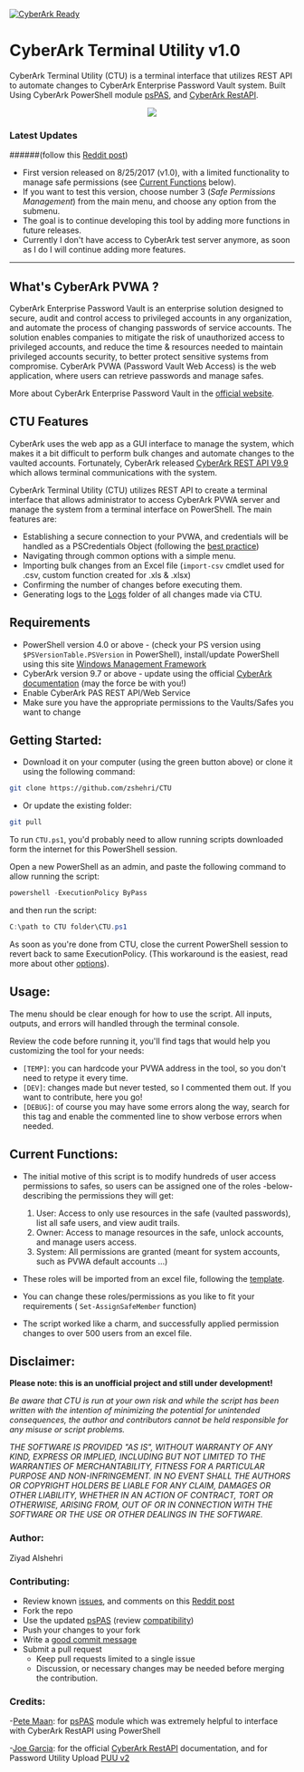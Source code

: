 [![CyberArk Ready](https://img.shields.io/badge/CyberArk-ready-blue.svg)](https://www.cyberark.com)

# CyberArk Terminal Utility v1.0

CyberArk Terminal Utility (CTU) is a terminal interface that utilizes REST API to automate changes to CyberArk Enterprise Password Vault system. Built Using CyberArk PowerShell module [psPAS](https://github.com/pspete/psPAS), and [CyberArk RestAPI](https://github.com/infamousjoeg/CyberArk-RESTAPI).

<p align="center">
  <img src="https://github.com/zshehri/CTU/blob/master/Screenshots/cyberark_demo.gif">
</p>

### Latest Updates
######(follow this [Reddit post](https://redd.it/704q2q))

- First version released on 8/25/2017 (v1.0), with a limited functionality to manage safe permissions (see [Current Functions](https://github.com/zshehri/CTU#Current_Functions) below).
- If you want to test this version, choose number 3 (*Safe Permissions Management*) from the main menu, and choose any option from the submenu.
- The goal is to continue developing this tool by adding more functions in future releases.
- Currently I don't have access to CyberArk test server anymore, as soon as I do I will continue adding more features.

----------

## What's CyberArk PVWA ?

CyberArk Enterprise Password Vault is an enterprise solution designed to secure, audit and control access to privileged accounts in any organization, and automate the process of changing passwords of service accounts. The solution enables companies to mitigate the risk of unauthorized access to privileged accounts, and reduce the time & resources needed to maintain privileged accounts security, to better protect sensitive systems from compromise. CyberArk PVWA (Password Vault Web Access) is the web application, where users can retrieve passwords and manage safes.

More about CyberArk Enterprise Password Vault in the [official website](https://www.cyberark.com/products/privileged-account-security-solution/enterprise-password-vault/).

## CTU Features

CyberArk uses the web app as a GUI interface to manage the system, which makes it a bit difficult to perform bulk changes and automate changes to the vaulted accounts. Fortunately, CyberArk released [CyberArk REST API V9.9](http://cybr.rocks/RESTAPIv99) which allows terminal communications with the system.

CyberArk Terminal Utility (CTU) utilizes REST API to create a terminal interface that allows administrator to access CyberArk PVWA server and manage the system from a terminal interface on PowerShell. The main features are:

- Establishing a secure connection to your PVWA, and credentials will be handled as a PSCredentials Object (following the [best practice](https://social.technet.microsoft.com/wiki/contents/articles/4546.working-with-passwords-secure-strings-and-credentials-in-windows-powershell.aspx))
- Navigating through common options with a simple menu.
- Importing bulk changes from an Excel file (```import-csv``` cmdlet used for .csv, custom function created for .xls & .xlsx)
- Confirming the number of changes before executing them.
- Generating logs to the [Logs](https://github.com/zshehri/CTU/tree/master/Logs) folder of all changes made via CTU.

## Requirements

- PowerShell version 4.0 or above - (check your PS version using ```$PSVersionTable.PSVersion``` in PowerShell), install/update PowerShell using this site [Windows Management Framework](https://www.microsoft.com/en-us/download/details.aspx?id=54616)
- CyberArk version 9.7 or above - update using the official [CyberArk documentation](https://www.cyberark.com/resources) (may the force be with you!)
- Enable CyberArk PAS REST API/Web Service
- Make sure you have the appropriate permissions to the Vaults/Safes you want to change


## Getting Started:

- Download it on your computer (using the green button above) or
  clone it using the following command:
```bash
git clone https://github.com/zshehri/CTU
```

- Or update the existing folder:
```bash
git pull
```

To run `CTU.ps1`, you'd probably need to allow running scripts downloaded form the internet for this PowerShell session.

Open a new PowerShell as an admin, and paste the following command to allow running the script:
```powershell
powershell -ExecutionPolicy ByPass
```

and then run the script:
```PowerShell
C:\path to CTU folder\CTU.ps1
```

As soon as you're done from CTU, close the current PowerShell session to revert back to same ExecutionPolicy. (This workaround is the easiest, read more about other [options](https://blog.netspi.com/15-ways-to-bypass-the-powershell-execution-policy/)).


## Usage:

The menu should be clear enough for how to use the script. All inputs, outputs, and errors will handled through the terminal console.

Review the code before running it, you'll find tags that would help you customizing the tool for your needs:
- `[TEMP]`: you can hardcode your PVWA address in the tool, so you don't need to retype it every time.
- `[DEV]`: changes made but never tested, so I commented them out. If you want to contribute, here you go!
- `[DEBUG]`: of course you may have some errors along the way, search for this tag and enable the commented line to show verbose errors when needed.

## <a id="Current_Functions"></a>Current Functions:

- The initial motive of this script is to modify hundreds of user access permissions to safes, so users can be assigned one of the roles -below- describing the permissions they will get:
  1. User: Access to only use resources in the safe (vaulted passwords), list all safe users, and view audit trails.
  2. Owner: Access to manage resources in the safe, unlock accounts, and manage users access.
  3. System: All permissions are granted (meant for system accounts, such as PVWA default accounts ...)

- These roles will be imported from an excel file, following the [template](https://github.com/zshehri/CTU/blob/master/Templates/Bulk_permission_changes.csv).
- You can change these roles/permissions as you like to fit your requirements ( `Set-AssignSafeMember` function)
- The script worked like a charm, and successfully applied permission changes to over 500 users from an excel file.

## Disclaimer:

**Please note: this is an unofficial project and still under development!**

*Be aware that CTU is run at your own risk and while the script has been written with the intention of minimizing the potential for unintended consequences, the author and contributors cannot be held responsible for any misuse or script problems.*

*THE SOFTWARE IS PROVIDED "AS IS", WITHOUT WARRANTY OF ANY KIND, EXPRESS OR IMPLIED, INCLUDING BUT NOT LIMITED TO THE WARRANTIES OF MERCHANTABILITY, FITNESS FOR A PARTICULAR PURPOSE AND NON-INFRINGEMENT. IN NO EVENT SHALL THE AUTHORS OR COPYRIGHT HOLDERS BE LIABLE FOR ANY CLAIM, DAMAGES OR OTHER LIABILITY, WHETHER IN AN ACTION OF CONTRACT, TORT OR OTHERWISE, ARISING FROM, OUT OF OR IN CONNECTION WITH THE SOFTWARE OR THE USE OR OTHER DEALINGS IN THE SOFTWARE.*

### Author:

Ziyad Alshehri

### Contributing:

- Review known [issues](https://github.com/zshehri/CTU/issues), and comments on this [Reddit post](https://redd.it/704q2q)
- Fork the repo
- Use the updated [psPAS](https://github.com/pspete/psPAS) (review [compatibility](https://github.com/pspete/psPAS#CyberArk_Version_Compatibility))
 - Push your changes to your fork
 - Write a [good commit message](http://tbaggery.com/2008/04/19/a-note-about-git-commit-messages.html)
 - Submit a pull request
	 - Keep pull requests limited to a single issue
	 - Discussion, or necessary changes may be needed before merging the contribution.

### Credits:

-[Pete Maan](https://github.com/pspete): for [psPAS](https://github.com/pspete/psPAS) module which was extremely helpful to interface with CyberArk RestAPI using PowerShell

-[Joe Garcia](https://github.com/infamousjoeg): for the official [CyberArk RestAPI](https://git.joeco.de/CyberArk-RESTAPI) documentation, and for Password Utility Upload [PUU v2](https://git.joeco.de/PasswordUploadUtility-v2)
